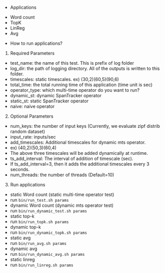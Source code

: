 * Applications
 - Word count
 - TopK
 - LinReg
 - Avg

* How to run applications?

1. Required Parameters
 - test_name: the name of this test. This is prefix of log folder
 - log_dir: the path of logging directory. All of the outputs is written to this folder.
 - timescales: static timescales. ex) (30,2)(60,5)(90,6)
 - total_time: the total running time of this application (time unit is sec)
 - operator_type: which multi-time operator do you want to run?
  - dynamic_st: dynamic SpanTracker operator
  - static_st: static SpanTracker operator
  - naive: naive operator

2. Optional Parameters
 - num_keys: the number of input keys (Currently, we evaluate zipf distrib random dataset)
 - input_rate: inputs/sec
 - add_timescales: Additional timescales for dynamic mts operator.
  - ex) (40,2)(50,3)(60,4)
  - The above three timescales will be added dynamically at runtime.
 - ts_add_interval: The interval of addition of timescale (sec).
  - If ts_add_interval=3, then it adds the additional timescales every 3 seconds.
 - num_threads: the number of threads (Default=10)

3. Run applications
 - static Word count (static multi-time operator test)
  - run `bin/run_test.sh params`
 - dynamic Word count (dynamic mts operator test)
  - run `bin/run_dynamic_test.sh params`
 - static top-k
  - run `bin/run_topk.sh params`
 - dynamic top-k
  - run `bin/run_dynamic_topk.sh params`
 - static avg
  - run `bin/run_avg.sh params`
 - dynamic avg
  - run `bin/run_dynamic_avg.sh params`
 - static linreg
  - run `bin/run_linreg.sh params`